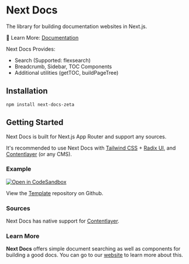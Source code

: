 # Next Docs

The library for building documentation websites in Next.js.

📘 Learn More: [Documentation](https://next-docs-zeta.vercel.app)

Next Docs Provides:

- Search (Supported: flexsearch)
- Breadcrumb, Sidebar, TOC Components
- Additional utilities (getTOC, buildPageTree)

## Installation

```
npm install next-docs-zeta
```

## Getting Started

Next Docs is built for Next.js App Router and support any sources.

It's recommended to use Next Docs with [Tailwind CSS](https://tailwindcss.com) +
[Radix UI](https://www.radix-ui.com), and
[Contentlayer](https://www.contentlayer.dev) (or any CMS).

### Example

[![Open in CodeSandbox](https://img.shields.io/badge/Open%20in-CodeSandbox-blue?style=flat-square&logo=codesandbox)](https://githubbox.com/fuma-nama/next-docs-template)

View the [Template](https://github.com/fuma-nama/next-docs-template) repository
on Github.

### Sources

Next Docs has native support for [Contentlayer](https://www.contentlayer.dev).

### Learn More

**Next Docs** offers simple document searching as well as components for
building a good docs. You can go to our
[website](https://next-docs-zeta.vercel.app/docs) to learn more about this.
